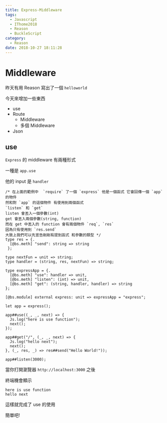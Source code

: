 ```yaml
---
title: Express-Middleware
tags:
  - Javascript
  - IThome2018
  - Reason
  - BuckleScript
category:
  - Reason
date: 2018-10-27 18:11:28
---
```



# Middleware

昨天有用 Reason 寫出了一個 `helloworld`

今天來增加一些東西

* use
* Route
  * Middleware
  * 多個 Middleware
* Json

## use

`Express` 的 middleware 有兩種形式

一種是 `app.use`

他的 input 是 `handler`

```reason
/* 在上面的範例中  `require` 了一個 `express` 他是一個函式 它會回傳一個 `app` 的物件
然和對 `app` 的這個物件 有使用到兩個函式
`listen` 和 `get`
listen 會丟入一個參數(int)
get 會丟入兩個參數(string, function)
而在 get 中丟入的 function 會有兩個物件 `req`, `res`
因為只有使用到 `res.send`
大致上我們可以先宣告剛剛有提到函式 和參數的類型 */
type res = {.
  [@bs.meth] "send": string => string
 };

type nextFun = unit => string;
type handler = (string, res, nextFun) => string;

type expressApp = {.
  [@bs.meth] "use": handler => unit,
  [@bs.meth] "listen": (int) => unit,
  [@bs.meth] "get": (string, handler, handler) => string
};

[@bs.module] external express: unit => expressApp = "express";

let app = express();

app##use((_, _, next) => {
  Js.log("here is use function");
  next();
});

app##get("/", (_, _, next) => {
  Js.log("hello next");
  next();
}, (_, res, _) => res##send("Hello World!"));

app##listen(3000);
```

當你打開瀏覽器 `http://localhost:3000` 之後 

終端機會顯示 

```
here is use function
hello next
```

這樣就完成了 use 的使用

簡單吧!
